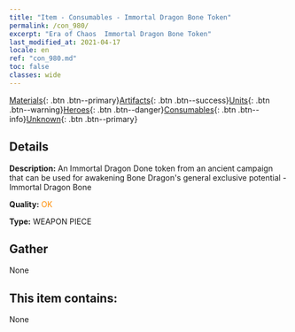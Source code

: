 ```yaml
---
title: "Item - Consumables - Immortal Dragon Bone Token"
permalink: /con_980/
excerpt: "Era of Chaos  Immortal Dragon Bone Token"
last_modified_at: 2021-04-17
locale: en
ref: "con_980.md"
toc: false
classes: wide
---
```

 [Materials](/Items/){: .btn .btn--primary}[Artifacts](/Items/Artifacts/){: .btn .btn--success}[Units](/Items/Units/){: .btn .btn--warning}[Heroes](/Items/Heroes/){: .btn .btn--danger}[Consumables](/Items/Consumables/){: .btn .btn--info}[Unknown](/Items/Unknown/){: .btn .btn--primary}

## Details
 **Description:** An Immortal Dragon Done token from an ancient campaign that can be used for awakening Bone Dragon's general exclusive potential - Immortal Dragon Bone

 **Quality:** <span style="color: #FF8C00">OK</span>

 **Type:** WEAPON PIECE

## Gather

  None

## This item contains:

  None

